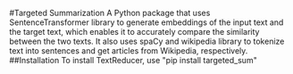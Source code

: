 #Targeted Summarization
A Python package that uses SentenceTransformer library to generate embeddings of the input text and the target text, which enables it to accurately compare the similarity between the two texts. It also uses spaCy and wikipedia library to tokenize text into sentences and get articles from Wikipedia, respectively.
##Installation
To install TextReducer, use "pip install targeted_sum"